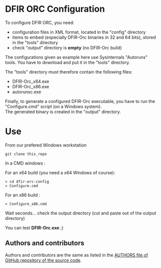 # DFIR ORC Configuration

To configure DFIR ORC, you need:
* configuration files in XML format, located in the "config" directory
* items to embed (especially DFIR-Orc binaries in 32 and 64 bits), stored in the "tools" directory
* check "output" directory is __empty__ (no DFIR-Orc build)

The configurations given as example here use Sysinternals "Autoruns" tools. You have to download and put it in the "tools" directory.

The "tools" directory must therefore contain the following files:
* DFIR-Orc_x64.exe
* DFIR-Orc_x86.exe
* autorunsc.exe

Finally, to generate a configured DFIR-Orc executable, you have to run
the "Configure.cmd" script (on a Windows system).  
The generated binary is created in the "output" directory.

# Use

From our prefered Windows workstation

```
git clone this_repo
```

In a CMD windows :

For an x64 build (you need a x64 Windows of course):

```
> cd dfir-orc-config
> Configure.cmd
```

For an x86 build :

```
> Configure_x86.cmd
```

Wait seconds... check the output directory (cut and paste out of the
output directory)

You can test __DFIR-Orc.exe__ ;)


## Authors and contributors

Authors and contributors are the same as listed in the
[AUTHORS file of GitHub repository of the source code](https://github.com/dfir-orc/dfir-orc/blob/master/AUTHORS.txt).
